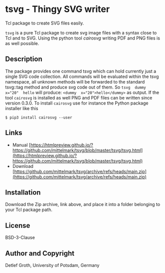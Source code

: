# tsvg - Thingy SVG writer

Tcl  package  to create SVG files easily.

`tsvg` is a pure Tcl package  to create svg image  files with a syntax
close to Tcl and to SVG. Using the python tool *cairosvg*  writing PDF and PNG
files is as well possible.

## Description

The package  provides  one command  tsvg which can hold  currently  just a
single SVG code collection.  All commands  will be evaluated  within the tsvg
namespace,  all unknown  methods  will be forwarded to the standard  tsvg::tag
method  and  produce  svg code out of them. So `tsvg  dummy  x="20"  hello` will
produce:  `<dummy  x="20">hello</dummy>`  as  output.  If the tool  `cairosvg`  is
installed  as well PNG and PDF files can be written  since  version  0.3.0. To
install `cairosvg` use for instance the Python package installer like this

```
$ pip3 install cairosvg --user
```

## Links

* Manual [https://htmlpreview.github.io/?https://github.com/mittelmark/tsvg/blob/master/tsvg/tsvg.html](https://htmlpreview.github.io/?https://github.com/mittelmark/tsvg/blob/master/tsvg/tsvg.html)
* Download [https://github.com/mittelmark/tsvg/archive/refs/heads/main.zip](https://github.com/mittelmark/tsvg/archive/refs/heads/main.zip)

## Installation

Download the Zip archive, link above, and place it into a folder  belonging to
your Tcl  package path.

## License

BSD-3-Clause 

## Author and Copyright

Detlef Groth, University of Potsdam, Germany



